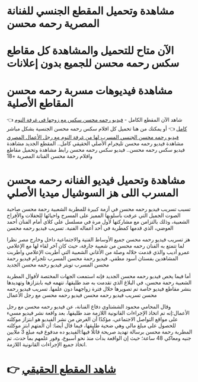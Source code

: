 # مشاهدة وتحميل المقطع الجنسي للفنانة المصرية رحمه محسن
# الآن متاح للتحميل والمشاهدة كل مقاطع سكس رحمه محسن للجميع بدون إعلانات
# مشاهدة فيديوهات مسربة رحمه محسن المقاطع الأصلية
👈 شاهد الآن المقطع الكامل - [فيديو رحمه محسن سكس مع زوجها في غرفة النوم كامل](https://elyakza.com/harmful-effects-watching-pornographic-films)
👈 أو يمكنك من هنا تحميل كل افلام سكس رحمه محسن الجنسية بشكل مباشر [فيديو رحمه محسن الجنسي المسرب لها من غرفة النوم مع رجل الأعمال المصري](https://elyakza.com/rahma-mohsen-video-2025/)
مشاهدة فيديو رحمه محسن تليجرام الأصلي الحقيقي كامل.. المقطع الجديد
مشاهدة فيديو سكس رحمه محسن.. فيديو سكس رحمه محسن
رابط مشاهدة وتحميل مقاطع وافلام رحمة محسن الفنانة المصرية +18
# مشاهدة وتحميل فيديو الفنانه رحمه محسن المسرب اللى هز السوشيال ميديا الأصلي
تسبب تسريب فيديو رحمه محسن في أزمة كبيرة للمطربة الشعبية رحمة محسن صاحبة الصوت الجميل التي عرفت بأسلوبها المميز على المسرح واحيائها للحفلات والأفراح الشعبية، وذلك بالتزامن مع مشاركتها لأول مرة في مسلسل علي كلاي أمام الفنان أحمد العوضي، الذي قدمها كمطربة في أحد أعماله الفنية.
تسريب فيديو رحمه محسن

هز تسريب فيديو رحمه محسن جميع الأوساط الفنية والاجتماعية داخل وخارج مصر نظرا لما تتمتع به الفنان رحمه محسن من شعبية جارفة، حيث كان آخر لقاء لها مع الإعلامي عمرو أديب والذي قدمت خلاله وصلة من الأغاني الشعبية التي أطربت الإعلامي واطربت المشاهدين بفستان أسود مطفي.
فيديو رحمة محسن المسرب تلجرام
فيديو رحمة محسن المسرب تويتر
فيديو رحمه محسن الجديد

أما فيما يخص فيديو رحمه محسن الجديد فإنه استمعت الجهات المختصة لأقوال المطربة الشعبية رحمة محسن، في البلاغ الذي تقدمت به ضد طليقها، تتهمه فيه بابتزازها وتهديدها بنشر مقاطع فيديو خاصة تم تصويرها خلال فترة زواجهما دون علمها.
تسريب فيديو رحمه محسن
تسريب فيديو رحمه محسن
فيديو رحمه محسن مع رجل الأعمال

وقال المحامي محمود الششتاوي دفاع الفنانة، عن فيديو رحمه محسن مع رجل الأعمال:إنه تم اتخاذ الإجراءات القانونية اللازمة ضد طليقها، بعد واقعة نشر فيديو مسيء على مواقع التواصل الاجتماعي، مؤكدًا أن الغرض من نشر الفيديو هو ابتزاز موكلته للحصول على مبلغ مالي وهي ضحية طليقها، فيما قال أيضا: أن المتهم ابتز موكلته المطربة رحمة محسن برسالة تهديد صريحة قائلًا فيها:الفيديو ده مدفوع فيه مبلغ 3 ملايين جنيه ومعاكي 48 ساعة؛ حيث إن الواقعة بدأت منذ نحو أسبوع، وفور علمهم بما حدث، تم اتخاذ جميع 
الإجراءات القانونية اللازمة.

# **👉 [شاهد المقطع الحقيقي](https://elyakza.com/rahma-mohsens-telegram-movies/)**
